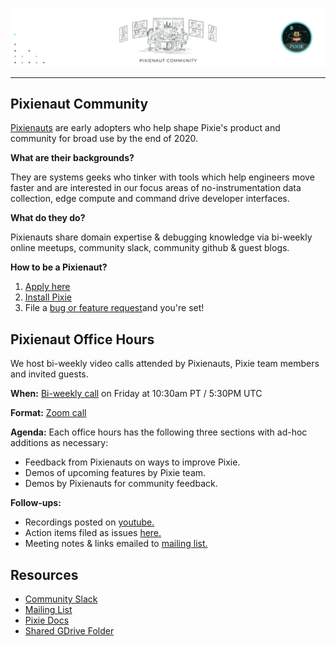 <p align="center">

  ![Pixie!](pixienaut_banner_v2.png)

</p>

---

## Pixienaut Community

[Pixienauts](https://pixielabs.ai/community) are early adopters who help shape Pixie's product and community for broad use by the end of 2020.  

**What are their backgrounds?** 

They are systems geeks who tinker with tools which help engineers move faster and are interested in our focus areas of no-instrumentation data collection, edge compute and command drive developer interfaces.

**What do they do?** 

Pixienauts share domain expertise & debugging knowledge via bi-weekly online meetups, community slack, community github & guest blogs.

**How to be a Pixienaut?** 

1. [Apply here](https://pixielabs.ai/community)
2. [Install Pixie](https://work.withpixie.ai/)
3.  File a [bug or feature request](https://github.com/pixie-labs/pixie/issues)and you're set!


## Pixienaut Office Hours

We host bi-weekly video calls attended by Pixienauts, Pixie team members and invited guests.

**When:** [Bi-weekly call](https://calendar.google.com/calendar?cid=cGl4aWVsYWJzLmFpXzFvODd2anQ3OG1yNnFhbThnYTNwaHYxZGU0QGdyb3VwLmNhbGVuZGFyLmdvb2dsZS5jb20) on Friday at 10:30am PT / 5:30PM UTC

**Format:** [Zoom call](https://zoom.us/j/6604264204)

**Agenda:** Each office hours has the following three sections with ad-hoc additions as necessary: 
- Feedback from Pixienauts on ways to improve Pixie.
- Demos of upcoming features by Pixie team.
- Demos by Pixienauts for community feedback.

**Follow-ups:** 
- Recordings posted on [youtube.](https://www.youtube.com/channel/UCOMCDRvBVNIS0lCyOmst7eg/videos)
- Action items filed as issues [here.](https://github.com/pixie-labs/pixie/issues)
- Meeting notes & links emailed to [mailing list.](mailto:pixienauts@pixielabs.ai)



## Resources

- [Community Slack](https://slackin.withpixie.ai/)
- [Mailing List](mailto:pixienauts@pixielabs.ai)
- [Pixie Docs](https://work.withpixie.ai/docs)
- [Shared GDrive Folder](https://drive.google.com/drive/folders/0AMBzBO92FQaUUk9PVA)
